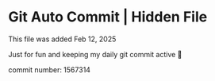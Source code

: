 # Git Auto Commit | Hidden File

This file was added Feb 12, 2025

Just for fun and keeping my daily git commit active 🤪

commit number: 1567314
